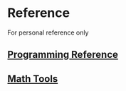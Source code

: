 # Reference
For personal reference only

## [Programming Reference](Programming)

## [Math Tools](Math%20Tool)
